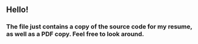 ## Hello!

### The file just contains a copy of the source code for my resume, as well as a PDF copy. Feel free to look around.